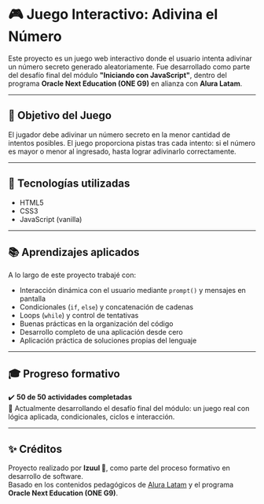 # 🎮 Juego Interactivo: Adivina el Número

Este proyecto es un juego web interactivo donde el usuario intenta adivinar un número secreto generado aleatoriamente. Fue desarrollado como parte del desafío final del módulo **"Iniciando con JavaScript"**, dentro del programa **Oracle Next Education (ONE G9)** en alianza con **Alura Latam**.

---

## 🧠 Objetivo del Juego

El jugador debe adivinar un número secreto en la menor cantidad de intentos posibles. El juego proporciona pistas tras cada intento: si el número es mayor o menor al ingresado, hasta lograr adivinarlo correctamente.

---

## 🚀 Tecnologías utilizadas

- HTML5
- CSS3
- JavaScript (vanilla)

---

## 📚 Aprendizajes aplicados

A lo largo de este proyecto trabajé con:

- Interacción dinámica con el usuario mediante `prompt()` y mensajes en pantalla
- Condicionales (`if`, `else`) y concatenación de cadenas
- Loops (`while`) y control de tentativas
- Buenas prácticas en la organización del código
- Desarrollo completo de una aplicación desde cero
- Aplicación práctica de soluciones propias del lenguaje

---

## 🎓 Progreso formativo

✔️ **50 de 50 actividades completadas**  
🧩 Actualmente desarrollando el desafío final del módulo: un juego real con lógica aplicada, condicionales, ciclos e interacción.

---

## ✨ Créditos

Proyecto realizado por **Izuul 🌙**, como parte del proceso formativo en desarrollo de software.  
Basado en los contenidos pedagógicos de [Alura Latam](https://www.aluracursos.com/) y el programa **Oracle Next Education (ONE G9)**.
